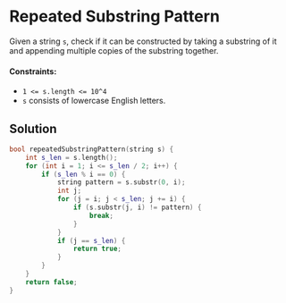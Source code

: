 # Repeated Substring Pattern
Given a string `s`, check if it can be constructed by taking a substring of it and appending multiple copies of the substring together.

#### Constraints:
- `1 <= s.length <= 10^4`
- `s` consists of lowercase English letters.

## Solution
```cpp
bool repeatedSubstringPattern(string s) {
    int s_len = s.length();
    for (int i = 1; i <= s_len / 2; i++) {
        if (s_len % i == 0) {
            string pattern = s.substr(0, i); 
            int j;
            for (j = i; j < s_len; j += i) {
                if (s.substr(j, i) != pattern) {
                    break;
                }
            }
            if (j == s_len) { 
                return true;
            }
        }
    }
    return false;
}
```